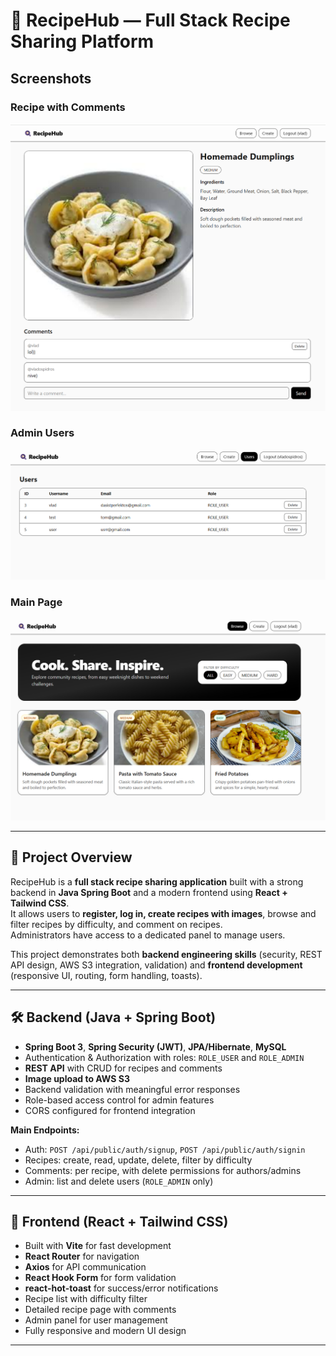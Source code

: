 # 🍳 RecipeHub — Full Stack Recipe Sharing Platform

## Screenshots

### Recipe with Comments
![Recipe Screenshot](docs/screen1.png)

### Admin Users
![Admin Screenshot](docs/screen3.png)

### Main Page
![Auth Screenshot](docs/screen2.png)

---

## 📖 Project Overview
RecipeHub is a **full stack recipe sharing application** built with a strong backend in **Java Spring Boot** and a modern frontend using **React + Tailwind CSS**.  
It allows users to **register, log in, create recipes with images**, browse and filter recipes by difficulty, and comment on recipes.  
Administrators have access to a dedicated panel to manage users.

This project demonstrates both **backend engineering skills** (security, REST API design, AWS S3 integration, validation) and **frontend development** (responsive UI, routing, form handling, toasts).

---

## 🛠 Backend (Java + Spring Boot)

- **Spring Boot 3**, **Spring Security (JWT)**, **JPA/Hibernate**, **MySQL**
- Authentication & Authorization with roles: `ROLE_USER` and `ROLE_ADMIN`
- **REST API** with CRUD for recipes and comments
- **Image upload to AWS S3**
- Backend validation with meaningful error responses
- Role-based access control for admin features
- CORS configured for frontend integration

**Main Endpoints:**
- Auth: `POST /api/public/auth/signup`, `POST /api/public/auth/signin`
- Recipes: create, read, update, delete, filter by difficulty
- Comments: per recipe, with delete permissions for authors/admins
- Admin: list and delete users (`ROLE_ADMIN` only)

---

## 🎨 Frontend (React + Tailwind CSS)

- Built with **Vite** for fast development
- **React Router** for navigation
- **Axios** for API communication
- **React Hook Form** for form validation
- **react-hot-toast** for success/error notifications
- Recipe list with difficulty filter
- Detailed recipe page with comments
- Admin panel for user management
- Fully responsive and modern UI design

---